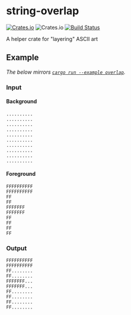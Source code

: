 # string-overlap

[![Crates.io](https://img.shields.io/crates/v/string-overlap)](https://crates.io/crates/string-overlap)
![Crates.io](https://img.shields.io/crates/d/string-overlap)
[![Build Status](https://travis-ci.com/spenserblack/string-overlap-rs.svg?branch=master)](https://travis-ci.com/spenserblack/string-overlap-rs)

A helper crate for "layering" ASCII art

## Example

*The below mirrors [`cargo run --example overlap`](https://github.com/spenserblack/string-overlap-rs/blob/master/examples/overlap.rs).*

### Input

#### Background

```text
..........
..........
..........
..........
..........
..........
..........
..........
..........
..........
```

#### Foreground

```text
FFFFFFFFFF
FFFFFFFFFF
FF
FF
FFFFFFF
FFFFFFF
FF
FF
FF
FF
```

### Output

```text
FFFFFFFFFF
FFFFFFFFFF
FF........
FF........
FFFFFFF...
FFFFFFF...
FF........
FF........
FF........
FF........
```
